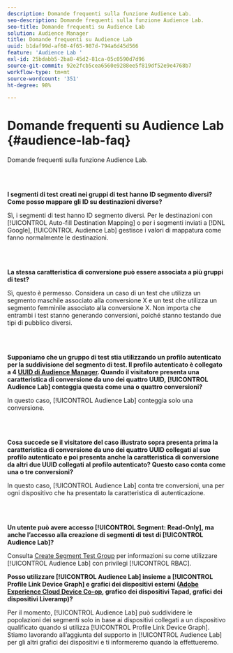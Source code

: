 ```yaml
---
description: Domande frequenti sulla funzione Audience Lab.
seo-description: Domande frequenti sulla funzione Audience Lab.
seo-title: Domande frequenti su Audience Lab
solution: Audience Manager
title: Domande frequenti su Audience Lab
uuid: b1daf99d-af60-4f65-987d-794a6d45d566
feature: 'Audience Lab '
exl-id: 25bdabb5-2ba8-45d2-81ca-05c0590d7d96
source-git-commit: 92e2fcb5cea6560e9288ee5f819df52e9e4768b7
workflow-type: tm+mt
source-wordcount: '351'
ht-degree: 98%

---
```


# Domande frequenti su Audience Lab {#audience-lab-faq}

Domande frequenti sulla funzione Audience Lab.

<!-- 

audience-lab-faq.xml

 -->

<br> 

**I segmenti di test creati nei gruppi di test hanno ID segmento diversi? Come posso mappare gli ID su destinazioni diverse?**

Sì, i segmenti di test hanno ID segmento diversi. Per le destinazioni con [!UICONTROL Auto-fill Destination Mapping] o per i segmenti inviati a [!DNL Google], [!UICONTROL Audience Lab] gestisce i valori di mappatura come fanno normalmente le destinazioni.

<br> 

**La stessa caratteristica di conversione può essere associata a più gruppi di test?**

Sì, questo è permesso. Considera un caso di un test che utilizza un segmento maschile associato alla conversione X e un test che utilizza un segmento femminile associato alla conversione X. Non importa che entrambi i test stanno generando conversioni, poiché stanno testando due tipi di pubblico diversi.

<br> 

**Supponiamo che un gruppo di test stia utilizzando un profilo autenticato per la suddivisione del segmento di test. Il profilo autenticato è collegato a 4 [UUID di Audience Manager](../reference/ids-in-aam.md). Quando il visitatore presenta una caratteristica di conversione da uno dei quattro UUID, [!UICONTROL Audience Lab] conteggia questa come una o quattro conversioni?**

In questo caso, [!UICONTROL Audience Lab] conteggia solo una conversione.

<br> 

**Cosa succede se il visitatore del caso illustrato sopra presenta prima la caratteristica di conversione da uno dei quattro UUID collegati al suo profilo autenticato e poi presenta anche la caratteristica di conversione da altri due UUID collegati al profilo autenticato? Questo caso conta come una o tre conversioni?**

In questo caso, [!UICONTROL Audience Lab] conta tre conversioni, una per ogni dispositivo che ha presentato la caratteristica di autenticazione.

<br> 

**Un utente può avere accesso [!UICONTROL Segment: Read-Only], ma anche l’accesso alla creazione di segmenti di test di [!UICONTROL Audience Lab]?**

Consulta [Create Segment Test Group](../features/audience-lab/audience-lab-manage-test-groups.md#create-test-groups) per informazioni su come utilizzare [!UICONTROL Audience Lab] con privilegi [!UICONTROL RBAC].

**Posso utilizzare [!UICONTROL Audience Lab] insieme a [!UICONTROL Profile Link Device Graph] e grafici dei dispositivi esterni ([Adobe Experience Cloud Device Co-op](https://docs.adobe.com/content/help/it-IT/device-co-op/using/home.html), grafico dei dispositivi Tapad, grafici dei dispositivi Liveramp)?**

Per il momento, [!UICONTROL Audience Lab] può suddividere le popolazioni dei segmenti solo in base ai dispositivi collegati a un dispositivo qualificato quando si utilizza [!UICONTROL Profile Link Device Graph]. Stiamo lavorando all’aggiunta del supporto in [!UICONTROL Audience Lab] per gli altri grafici dei dispositivi e ti informeremo quando la effettueremo.
